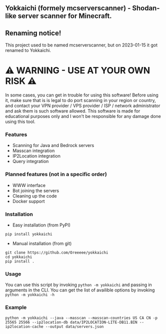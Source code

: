 ## Yokkaichi (formely mcserverscanner) - Shodan-like server scanner for Minecraft.

## Renaming notice!
This project used to be named mcserverscanner, but on 2023-01-15 it got renamed to Yokkaichi.

# ⚠️ WARNING - USE AT YOUR OWN RISK ⚠️
In some cases, you can get in trouble for using this software! Before using it, make sure that is is legal to do port scanning in your region or country, and contact your VPN provider / VPS provider / ISP / network administrator and ask them is such software allowed. This software is made for educational purposes only and I won't be responsible for any damage done using this tool.

### Features
- Scanning for Java and Bedrock servers
- Masscan integration
- IP2Location integration
- Query integration

### Planned features (not in a specific order)
- WWW interface
- Bot joining the servers
- Cleaning up the code
- Docker support

### Installation
- Easy installation (from PyPI)
```
pip install yokkaichi
```
- Manual installation (from git)
```
git clone https://github.com/Oreeeee/yokkaichi
cd yokkaichi
pip install .
```

### Usage
You can use this script by invoking `python -m yokkaichi` and passing in arguments in the CLI. You can get the list of availible options by invoking `python -m yokkaichi -h`

### Example
`python -m yokkaichi --java --masscan --masscan-countries US CA CN -p 25565 25566 --ip2location-db data/IP2LOCATION-LITE-DB11.BIN --ip2location-cache --output data/servers.json`
